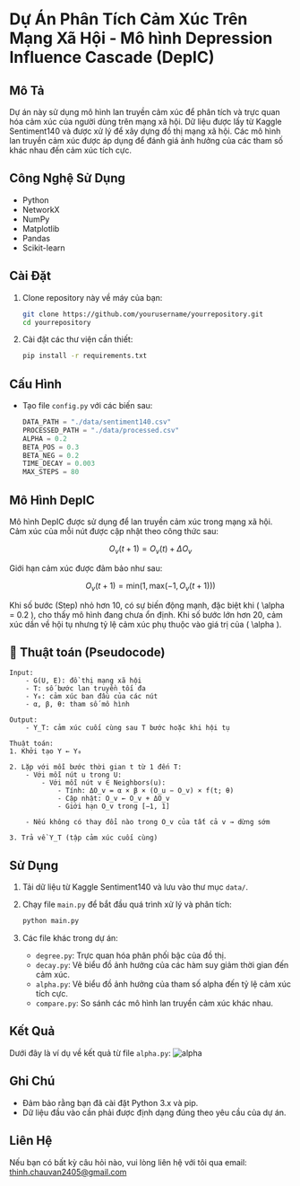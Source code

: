 # Dự Án Phân Tích Cảm Xúc Trên Mạng Xã Hội - Mô hình Depression Influence Cascade (DepIC)

## Mô Tả
Dự án này sử dụng mô hình lan truyền cảm xúc để phân tích và trực quan hóa cảm xúc của người dùng trên mạng xã hội. Dữ liệu được lấy từ Kaggle Sentiment140 và được xử lý để xây dựng đồ thị mạng xã hội. Các mô hình lan truyền cảm xúc được áp dụng để đánh giá ảnh hưởng của các tham số khác nhau đến cảm xúc tích cực.

## Công Nghệ Sử Dụng
- Python
- NetworkX
- NumPy
- Matplotlib
- Pandas
- Scikit-learn

## Cài Đặt
1. Clone repository này về máy của bạn:
   ```bash
   git clone https://github.com/yourusername/yourrepository.git
   cd yourrepository
   ```

2. Cài đặt các thư viện cần thiết:
   ```bash
   pip install -r requirements.txt
   ```

## Cấu Hình
- Tạo file `config.py` với các biến sau:
  ```python
  DATA_PATH = "./data/sentiment140.csv"
  PROCESSED_PATH = "./data/processed.csv"
  ALPHA = 0.2
  BETA_POS = 0.3
  BETA_NEG = 0.2
  TIME_DECAY = 0.003
  MAX_STEPS = 80
  ```

## Mô Hình DepIC
Mô hình DepIC được sử dụng để lan truyền cảm xúc trong mạng xã hội. Cảm xúc của mỗi nút được cập nhật theo công thức sau:

$$ O_v(t + 1) = O_v(t) + \Delta O_v $$

Giới hạn cảm xúc được đảm bảo như sau:

$$ O_v(t + 1) = \text{min}(1, \text{max}(-1, O_v(t + 1))) $$

Khi số bước (Step) nhỏ hơn 10, có sự biến động mạnh, đặc biệt khi \( \alpha = 0.2 \), cho thấy mô hình đang chưa ổn định. Khi số bước lớn hơn 20, cảm xúc dần về hội tụ nhưng tỷ lệ cảm xúc phụ thuộc vào giá trị của \( \alpha \).

## 🧠 Thuật toán (Pseudocode)

```plaintext
Input:
    - G(U, E): đồ thị mạng xã hội
    - T: số bước lan truyền tối đa
    - Y₀: cảm xúc ban đầu của các nút
    - α, β, θ: tham số mô hình

Output:
    - Y_T: cảm xúc cuối cùng sau T bước hoặc khi hội tụ

Thuật toán:
1. Khởi tạo Y ← Y₀

2. Lặp với mỗi bước thời gian t từ 1 đến T:
    - Với mỗi nút u trong U:
        - Với mỗi nút v ∈ Neighbors(u):
            - Tính: ΔO_v = α × β × (O_u − O_v) × f(t; θ)
            - Cập nhật: O_v ← O_v + ΔO_v
            - Giới hạn O_v trong [−1, 1]

    - Nếu không có thay đổi nào trong O_v của tất cả v → dừng sớm

3. Trả về Y_T (tập cảm xúc cuối cùng)
```

## Sử Dụng
1. Tải dữ liệu từ Kaggle Sentiment140 và lưu vào thư mục `data/`.
2. Chạy file `main.py` để bắt đầu quá trình xử lý và phân tích:
   ```bash
   python main.py
   ```

3. Các file khác trong dự án:
   - `degree.py`: Trực quan hóa phân phối bậc của đồ thị.
   - `decay.py`: Vẽ biểu đồ ảnh hưởng của các hàm suy giảm thời gian đến cảm xúc.
   - `alpha.py`: Vẽ biểu đồ ảnh hưởng của tham số alpha đến tỷ lệ cảm xúc tích cực.
   - `compare.py`: So sánh các mô hình lan truyền cảm xúc khác nhau.
  
## Kết Quả
Dưới đây là ví dụ về kết quả từ file `alpha.py`:
![alpha](https://github.com/user-attachments/assets/fe87418e-eb61-4c2a-b308-74f55920cfc2)

## Ghi Chú
- Đảm bảo rằng bạn đã cài đặt Python 3.x và pip.
- Dữ liệu đầu vào cần phải được định dạng đúng theo yêu cầu của dự án.

## Liên Hệ
Nếu bạn có bất kỳ câu hỏi nào, vui lòng liên hệ với tôi qua email: thinh.chauvan2405@gmail.com
